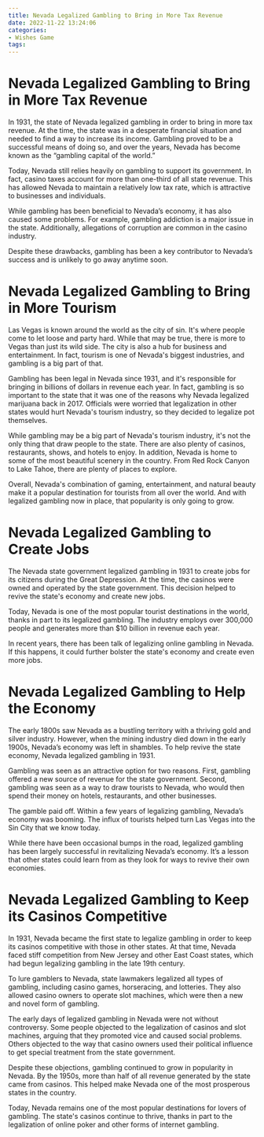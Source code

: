 ```yaml
---
title: Nevada Legalized Gambling to Bring in More Tax Revenue 
date: 2022-11-22 13:24:06
categories:
- Wishes Game
tags:
---
```



#  Nevada Legalized Gambling to Bring in More Tax Revenue 

In 1931, the state of Nevada legalized gambling in order to bring in more tax revenue. At the time, the state was in a desperate financial situation and needed to find a way to increase its income. Gambling proved to be a successful means of doing so, and over the years, Nevada has become known as the “gambling capital of the world.”

Today, Nevada still relies heavily on gambling to support its government. In fact, casino taxes account for more than one-third of all state revenue. This has allowed Nevada to maintain a relatively low tax rate, which is attractive to businesses and individuals.

While gambling has been beneficial to Nevada’s economy, it has also caused some problems. For example, gambling addiction is a major issue in the state. Additionally, allegations of corruption are common in the casino industry.

Despite these drawbacks, gambling has been a key contributor to Nevada’s success and is unlikely to go away anytime soon.

#  Nevada Legalized Gambling to Bring in More Tourism 


Las Vegas is known around the world as the city of sin. It's where people come to let loose and party hard. While that may be true, there is more to Vegas than just its wild side. The city is also a hub for business and entertainment. In fact, tourism is one of Nevada's biggest industries, and gambling is a big part of that.

Gambling has been legal in Nevada since 1931, and it's responsible for bringing in billions of dollars in revenue each year. In fact, gambling is so important to the state that it was one of the reasons why Nevada legalized marijuana back in 2017. Officials were worried that legalization in other states would hurt Nevada's tourism industry, so they decided to legalize pot themselves.

While gambling may be a big part of Nevada's tourism industry, it's not the only thing that draw people to the state. There are also plenty of casinos, restaurants, shows, and hotels to enjoy. In addition, Nevada is home to some of the most beautiful scenery in the country. From Red Rock Canyon to Lake Tahoe, there are plenty of places to explore.

Overall, Nevada's combination of gaming, entertainment, and natural beauty make it a popular destination for tourists from all over the world. And with legalized gambling now in place, that popularity is only going to grow.

#  Nevada Legalized Gambling to Create Jobs 

The Nevada state government legalized gambling in 1931 to create jobs for its citizens during the Great Depression. At the time, the casinos were owned and operated by the state government. This decision helped to revive the state's economy and create new jobs.

Today, Nevada is one of the most popular tourist destinations in the world, thanks in part to its legalized gambling. The industry employs over 300,000 people and generates more than $10 billion in revenue each year.

In recent years, there has been talk of legalizing online gambling in Nevada. If this happens, it could further bolster the state's economy and create even more jobs.

#  Nevada Legalized Gambling to Help the Economy 

The early 1800s saw Nevada as a bustling territory with a thriving gold and silver industry. However, when the mining industry died down in the early 1900s, Nevada’s economy was left in shambles. To help revive the state economy, Nevada legalized gambling in 1931.

Gambling was seen as an attractive option for two reasons. First, gambling offered a new source of revenue for the state government. Second, gambling was seen as a way to draw tourists to Nevada, who would then spend their money on hotels, restaurants, and other businesses.

The gamble paid off. Within a few years of legalizing gambling, Nevada’s economy was booming. The influx of tourists helped turn Las Vegas into the Sin City that we know today.

While there have been occasional bumps in the road, legalized gambling has been largely successful in revitalizing Nevada’s economy. It’s a lesson that other states could learn from as they look for ways to revive their own economies.

#  Nevada Legalized Gambling to Keep its Casinos Competitive

In 1931, Nevada became the first state to legalize gambling in order to keep its casinos competitive with those in other states. At that time, Nevada faced stiff competition from New Jersey and other East Coast states, which had begun legalizing gambling in the late 19th century.

To lure gamblers to Nevada, state lawmakers legalized all types of gambling, including casino games, horseracing, and lotteries. They also allowed casino owners to operate slot machines, which were then a new and novel form of gambling.

The early days of legalized gambling in Nevada were not without controversy. Some people objected to the legalization of casinos and slot machines, arguing that they promoted vice and caused social problems. Others objected to the way that casino owners used their political influence to get special treatment from the state government.

Despite these objections, gambling continued to grow in popularity in Nevada. By the 1950s, more than half of all revenue generated by the state came from casinos. This helped make Nevada one of the most prosperous states in the country.

Today, Nevada remains one of the most popular destinations for lovers of gambling. The state's casinos continue to thrive, thanks in part to the legalization of online poker and other forms of internet gambling.